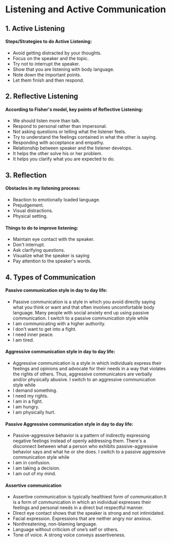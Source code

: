 
# Listening and Active Communication

## 1. Active Listening

#### Steps/Strategies to do Active Listening:

* Avoid getting distracted by your thoughts.
* Focus on the speaker and the topic.
* Try not to interrupt the speaker.
* Show that you are listening with body language.
* Note down the important points.
* Let them finish and then respond.


## 2. Reflective Listening

#### According to Fisher's model, key points of Reflective Listening:

* We should listen more than talk. 
* Respond to personal rather than impersonal.
* Not asking questions or telling what the listener feels.
* Try to understand the feelings contained in what the other is saying.
* Responding with acceptance and empathy.
* Relationship between speaker and the listener develops.
* It helps the other solve his or her problem.
* It helps you clarify what you are expected to do.


## 3. Reflection

#### Obstacles in my listening process:

* Reaction to emotionally loaded language.
* Prejudgement.
* Visual distractions.
* Physical setting.

#### Things to do to improve listening:

* Maintain eye contact with the speaker.
* Don't interrupt.
* Ask clarifying questions.
* Visualize what the speaker is saying
* Pay attention to the speaker's words.


## 4. Types of Communication

#### Passive communication style in day to day life:

* Passive communication is a style in which you avoid directly saying what you think or want and that often involves uncomfortable body language. Many people with social anxiety end up using passive communication. I switch to a passive communication style while
* I am communicating with a higher authority.
* I don't want to get into a fight.
* I need inner peace.
* I am tired.


#### Aggressive communication style in day to day life:


* Aggressive communication is a style in which individuals express their feelings and opinions and advocate for their needs in a way that violates the rights of others. Thus, aggressive communicators are verbally and/or physically abusive. I switch to an aggressive communication style while
* I demand something.
* I need my rights.
* I am in a fight.
* I am hungry.
* I am physically hurt.


#### Passive Aggressive communication style in day to day life:


* Passive-aggressive behavior is a pattern of indirectly expressing negative feelings instead of openly addressing them. There's a disconnect between what a person who exhibits passive-aggressive behavior says and what he or she does. I switch to a passive aggressive communication style while
* I am in confusion.
* I am taking a decision.
* I am out of my mind.


#### Assertive communication

* Assertive communication is typically healthiest form of communication.It is a form of communication in which an individual expresses their feelings and personal needs in a direct but respectful manner.
* Direct eye contact shows that the speaker is strong and not intimidated.
* Facial expression. Expressions that are neither angry nor anxious.
* Nonthreatening, non-blaming language.
* Language without criticism of one’s self or others.
* Tone of voice. A strong voice conveys assertiveness.




